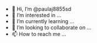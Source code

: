 - 👋 Hi, I’m @paulaj8855sd
- 👀 I’m interested in ...
- 🌱 I’m currently learning ...
- 💞️ I’m looking to collaborate on ...
- 📫 How to reach me ...

<!---
paulaj8855sd/paulaj8855sd is a ✨ special ✨ repository because its `README.md` (this file) appears on your GitHub profile.
You can click the Preview link to take a look at your changes.
--->

